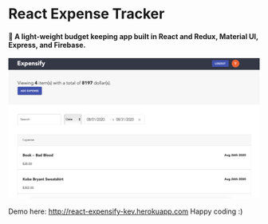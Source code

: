 # React Expense Tracker 
#### :rocket: A light-weight budget keeping app built in React and Redux, Material UI, Express, and Firebase.

![Demo Image](/demo_img.png)

Demo here: http://react-expensify-kev.herokuapp.com
Happy coding :)
